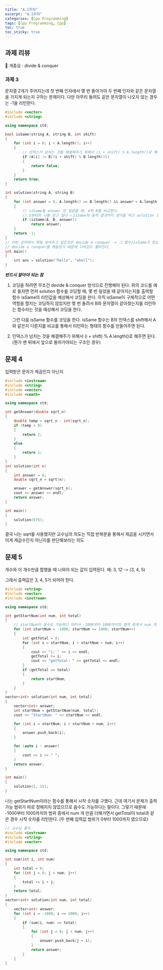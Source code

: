 ```yaml
---
title: "4.1주차"
excerpt: "4.1주차"
categories: [Cpp Programming]
tags: [Cpp Programming, Cpp]
toc: true
toc_sticky: true
---
```


## 과제 리뷰

🌟 개중요 : divide & conquer

### 과제 3

문자열 2개가 주어지는데 첫 번째 인자에서 몇 번 돌아가야 두 번째 인자와 같은 문자열을 가지게 되는지 구하는 문제이다. 다만 아무리 돌려도 같은 문자열이 나오지 않는 경우는 -1을 리턴한다.

```cpp
#include <vector>
#include <string>

using namespace std;

bool isSame(string A, string B, int shift)
{
    for (int i = 0; i < A.length(); i++)
    {
        // 인덱스가 넘치는 것을 해결해주기 위해서 (i + shift) % A.length()로 해주면 된다.
        if (A[i] != B[(i + shift) % B.length()])
        {
            return false;
        }
    }
    return true;
}

int solution(string A, string B)
{
    for (int answer = 0; A.length() == B.length() && answer < A.length(); answer++) // A와 B의 길이가 같음을 전제로 함.
    {
        // isSame을 answer 번 밀었을 떼, A와 B를 비교한다.
        // 5분뒤의 나를 믿고 일다 ㄴisSame의 동작 결과까지 생각을 하고 solution 함수를 구현하다. -> 이렇게 구현을 했다면 isSame을 구현해주면 된다.
        if (isSame(A, B, answer))
            return answer;
    }
    return -1;
}
// 이번 강의에서 제일 보여주고 싶은것은 devide & conquer -> 그 함수/isSame가 정상적으로 돌아갈 것이라는 가정하에, 함수/isSame를 만들어서 문제를 해결한다.
// devide & conquer를 해놓았기 때문에 디버깅도 빨리진다.
int main()
{
    int ans = solution("hello", "ohell");
}
```

**_반드시 알아야 되는 점_** <br>

1. 코딩을 하려면 무조건 devide & conquer 방식으로 진행해야 된다.
   위의 코드를 예로 들자면 먼저 solution 함수를 코딩할 때, 몇 번 밀었을 때 같아지는지를 출력할 함수 isSame의 리턴값을 예상해서 코딩을 한다. 아직 isSame이 구체적으로 어떤 역할을 할지는 코딩하지 않았지만 몇 번 돌려서 B와 문자열이 같아졌는지를 리턴하는 함수라는 것을 예상해서 코딩을 한다. <br>

   그런 다음 isSame 함수를 코딩을 한다. isSame 함수는 B의 인덱스를 shift해서 A와 같은지 다른지를 비교를 통해서 리턴하는 형태의 함수를 만들어주면 된다.

2. 인덱스가 넘치는 것을 해결해주기 위해서 (i + shift) % A.length()로 해주면 된다. (뭔가 맨 뒤에서 앞으로 돌아가야되는 구조인 경우)

## 문제 4

입력받은 문자가 제곱인지 아닌지

```cpp
#include <iostream>
#include <string>
#include <vector>
#include <cmath>

using namespace std;

int getAnswer(double sqrt_n)
{
    double temp = sqrt_n - int(sqrt_n);
    if (temp > 0)
    {
        return 2;
    }
    else
    {
        return 1;
    }
}
int solution(int n)
{
    int answer = 0;
    double sqrt_n = sqrt(n);

    answer = getAnswer(sqrt_n);
    cout << answer << endl;
    return answer;
}

int main()
{
    solution(976);
}
```

결국 나는 sqrt를 사용했지만 교수님의 의도는 직접 반복문을 통해서 제곱을 시키면서 이게 제곱수인지 아닌지를 판단해보라는 의도

## 문제 5

개수와 이 개수만큼 합했을 때 나와야 되는 값이 입력된다. 예: 3, 12 -> (3, 4, 5) <br>

그래서 출력값은 3, 4, 5가 되어야 한다.

```cpp
#include <string>
#include <vector>
#include <iostream>

using namespace std;

int getStartNum(int num, int total)
{
    // startNum이 음수도 가능하다 따라서 -1000부터 1000까지의 범위 중에서 num 개 만큼 더해가면서 getTotal이 total과 같은 경우 시작 숫자를 리턴한다.
    for (int startNum = -1000; startNum <= 1000; startNum++)
    {
        int getTotal = 0;
        for (int i = startNum; i < startNum + num; i++)
        {
            cout << "i: " << i << endl;
            getTotal += i;
            cout << "getTotal: " << getTotal << endl;
        }
        if (getTotal == total)
        {
            return startNum;
        }
    }
}
vector<int> solution(int num, int total)
{
    vector<int> answer;
    int startNum = getStartNum(num, total);
    cout << "StartNum: " << startNum << endl;

    for (int i = startNum; i < startNum + num; i++)
    {
        answer.push_back(i);
    }

    for (auto i : answer)
    {
        cout << i << " ";
    }
    return answer;
}

int main()
{
    solution(5, 15);
}
```

나는 getStartNum이라는 함수를 통해서 시작 숫자를 구했다. 근데 여기서 문제가 출력 가능 범위가 따로 정해지지 않았으므로 음수도 가능하다는 말이다. 그렇기 때문에 -1000부터 1000까지의 범위 중에서 num 개 만큼 더해가면서 getTotal이 total과 같은 경우 시작 숫자를 리턴한다. (두 번째 입력값 범위가 0부터 1000까지 였으므로)

```cpp
// 교수님 풀이
#include <iostream>
#include <string>
#include <vector>

using namespace std;

int sum(int i, int num)
{
    int total = 0;
    for (int j = 0; j < num; j++)
    {
        total += i + j;
    }
    return total;
}
vector<int> solution(int num, int total)
{
    vector<int> answer;
    for (int i = -1000; i <= 1000; i++)
    {
        if (sum(i, num) == total)
        {
            for (int j = 0; j < num; j++)
            {
                answer.push_back(j + i);
            }
            return answer;
        }
    }
}
```
